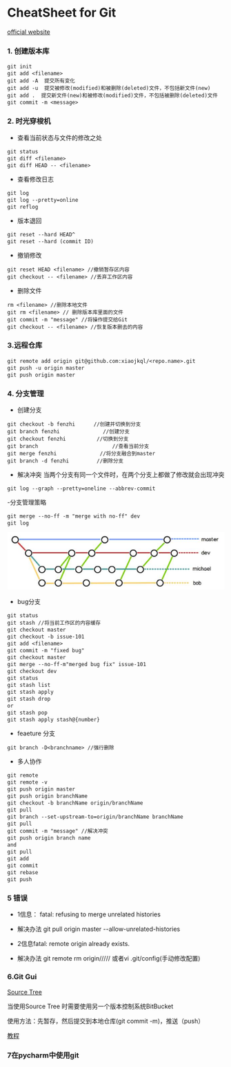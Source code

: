 # CheatSheet for Git

[official website](https://git-scm.com/)

### 1. 创建版本库
```
git init
git add <filename>
git add -A  提交所有变化
git add -u  提交被修改(modified)和被删除(deleted)文件，不包括新文件(new)
git add .  提交新文件(new)和被修改(modified)文件，不包括被删除(deleted)文件
git commit -m <message>
```
### 2. 时光穿梭机
- 查看当前状态与文件的修改之处
```
git status
git diff <filename>
git diff HEAD -- <filename>
```
- 查看修改日志
```
git log
git log --pretty=online
git reflog
```
- 版本退回
```
git reset --hard HEAD^
git reset --hard (commit ID)
```
- 撤销修改
```
git reset HEAD <filename> //撤销暂存区内容
git checkout -- <filename> //丢弃工作区内容
```
- 删除文件
```
rm <filename> //删除本地文件
git rm <filename> // 删除版本库里面的文件
git commit -m "message" //将操作提交给Git
git checkout -- <filename> //恢复版本删去的内容
```

### 3.远程仓库
```
git remote add origin git@github.com:xiaojkql/<repo.name>.git
git push -u origin master
git push origin master
```

### 4. 分支管理
- 创建分支
```
git checkout -b fenzhi 		//创建并切换到分支
git branch fenzhi 			   //创建分支
git checkout fenzhi          //切换到分支
git branch				  		  //查看当前分支
git merge fenzhi 			  //将分支融合到master
git branch -d fenzhi		 //删除分支
```
- 解决冲突
当两个分支有同一个文件时，在两个分支上都做了修改就会出现冲突
```
git log --graph --pretty=oneline --abbrev-commit
```
-分支管理策略
```
git merge --no-ff -m "merge with no-ff" dev
git log
```
![A](picture/1.jpg)

- bug分支
```
git status
git stash //将当前工作区的内容缓存
git checkout master
git checkout -b issue-101
git add <filename>
git commit -m "fixed bug"
git checkout master
git merge --no-ff-m"merged bug fix" issue-101
git checkout dev
git status
git stash list
git stash apply
git stash drop
or
git stash pop
git stash apply stash@{number}
```

- feaeture 分支
```
git branch -D<branchname> //强行删除
```
- 多人协作
```
git remote
git remote -v
git push origin master
git push origin branchName
git checkout -b branchName origin/branchName
git pull
git branch --set-upstream-to=origin/branchName branchName
git pull
git commit -m "message" //解决冲突
git push origin branch name
and
git pull
git add
git commit
git rebase
git push
```
### 5 错误

- 1信息： fatal: refusing to merge unrelated histories
- 解决办法 git pull origin master --allow-unrelated-histories

- 2信息fatal: remote origin already exists.
-  解决办法 git remote rm origin///// 或者vi .git/config(手动修改配置)

### 6.Git Gui

[Source Tree](https://www.sourcetreeapp.com/)

当使用Source Tree 时需要使用另一个版本控制系统BitBucket

使用方法：先暂存，然后提交到本地仓库(git commit -m)，推送（push）

[教程]()

### 7在pycharm中使用git



